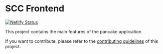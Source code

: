 # SCC Frontend

[![Netlify Status](https://api.netlify.com/api/v1/badges/2193263e-af7b-463a-ba13-ceca0aa87731/deploy-status)](https://app.netlify.com/sites/siacashcoin/deploys)

This project contains the main features of the pancake application.

If you want to contribute, please refer to the [contributing guidelines](./CONTRIBUTING.md) of this project.
